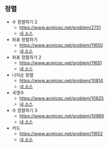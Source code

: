 ## 정렬
- 수 정렬하기 2
	- https://www.acmicpc.net/problem/2751
	- [내 소스](https://github.com/HelloWoori/AlgorithmStudyWithBaekjoon/blob/master/Sort/SortNumber2.cpp)
- 좌표 정렬하기
	- https://www.acmicpc.net/problem/11650
	- [내 소스](https://github.com/HelloWoori/AlgorithmStudyWithBaekjoon/blob/master/Sort/SortPoints.cpp)
- 좌표 정렬하기 2
	- https://www.acmicpc.net/problem/11651
	- [내 소스](https://github.com/HelloWoori/AlgorithmStudyWithBaekjoon/blob/master/Sort/SortPoints2.cpp)
- 나이순 정렬
	- https://www.acmicpc.net/problem/10814
	- [내 소스](https://github.com/HelloWoori/AlgorithmStudyWithBaekjoon/blob/master/Sort/SortbyAge.cpp)
- 국영수
	- https://www.acmicpc.net/problem/10825
	- [내 소스](https://github.com/HelloWoori/AlgorithmStudyWithBaekjoon/blob/master/Sort/KorEngMath.cpp)
- 수 정렬하기 3
	- https://www.acmicpc.net/problem/10989
	- [내 소스](https://github.com/HelloWoori/AlgorithmStudyWithBaekjoon/blob/master/Sort/SortNumber3.cpp)
- 카드
	- https://www.acmicpc.net/problem/11652
	- [내 소스](https://github.com/HelloWoori/AlgorithmStudyWithBaekjoon/blob/master/Sort/Card.cpp)